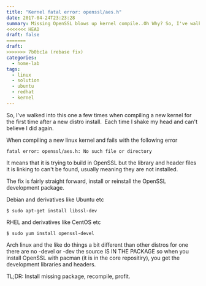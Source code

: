 ```yaml
---
title: "Kernel fatal error: openssl/aes.h"
date: 2017-04-24T23:23:28
summary: Missing OpenSSL blows up kernel compile..Oh Why? So, I've walked into this one a few times when compiling a new kernel for the first time after a new distro install. Each time I shake my head.
<<<<<<< HEAD
draft: false
=======
draft:
>>>>>>> 7b0bc1a (rebase fix)
categories:
  - home-lab
tags:
  - linux
  - solution
  - ubuntu
  - redhat
  - kernel
---
```


So, I've walked into this one a few times when compiling a new kernel for the first time after a new distro install.  Each time I shake my head and can't believe I did again.

When compiling a new linux kernel and fails with the following error

```
fatal error: openssl/aes.h: No such file or directory
```

It means that it is trying to build in OpenSSL but the library and header files it is linking to can't be found, usually meaning they are not installed.

The fix is fairly straight forward, install or reinstall the OpenSSL development package.

Debian and derivatives like Ubuntu etc

```
$ sudo apt-get install libssl-dev
```


RHEL and derivatives like CentOS etc 


```
$ sudo yum install openssl-devel
```

 
Arch linux and the like do things a bit different than other distros for one there are no -devel or -dev the source IS IN THE PACKAGE so when you install OpenSSL with pacman (it is in the core repositiry), you get the development libraries and headers.

TL;DR: Install missing package, recompile, profit.